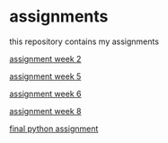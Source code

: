 # assignments
this repository contains my assignments

[assignment week 2](https://github.com/lukaknoops/assignments/blob/master/Assignment_week_2%20(3).ipynb)

[assignment week 5](https://github.com/lukaknoops/assignments/blob/master/Assignment_week_5%2B%25281%2529.ipynb)

[assignment week 6](https://github.com/lukaknoops/assignments/blob/master/assignment4%2B%25281%2529.ipynb)

[assignment week 8](https://github.com/lukaknoops/assignments/blob/master/assignment5%2B%25281%2529.ipynb)

[final python assignment](https://github.com/lukaknoops/assignments/blob/master/1.%2BFinal_Assignment_Python_1_students%2B%25282%2529.ipynb)

